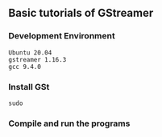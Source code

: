 ## Basic tutorials of GStreamer

### Development Environment
```
Ubuntu 20.04
gstreamer 1.16.3 
gcc 9.4.0
```
### Install GSt

```
sudo 
```

### Compile and run the programs
```

```
